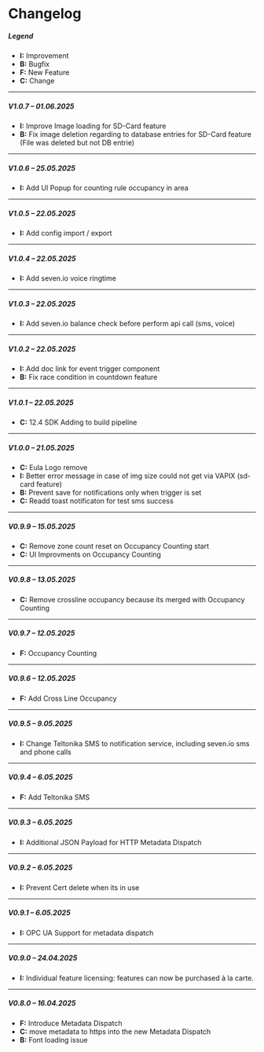 # Changelog

##### Legend  
- **I:** Improvement  
- **B:** Bugfix 
- **F:** New Feature  
- **C:** Change  

---

##### V1.0.7 – 01.06.2025
- **I:** Improve Image loading for SD-Card feature
- **B:** Fix image deletion regarding to database entries for SD-Card feature (File was deleted but not DB entrie)

---


##### V1.0.6 – 25.05.2025
- **I:** Add UI Popup for counting rule occupancy in area

---

##### V1.0.5 – 22.05.2025
- **I:** Add config import / export

---

##### V1.0.4 – 22.05.2025
- **I:** Add seven.io voice ringtime

---

##### V1.0.3 – 22.05.2025
- **I:** Add seven.io balance check before perform api call (sms, voice)

---

##### V1.0.2 – 22.05.2025
- **I:** Add doc link for event trigger component
- **B:** Fix race condition in countdown feature

---

##### V1.0.1 – 22.05.2025
- **C:** 12.4 SDK Adding to build pipeline

---

##### V1.0.0 – 21.05.2025
- **C:** Eula Logo remove
- **I:** Better error message in case of img size could not get via VAPIX (sd-card feature)
- **B:** Prevent save for notifications only when trigger is set
- **C:** Readd toast notificaton for test sms success
  
---

##### V0.9.9 – 15.05.2025
- **C:** Remove zone count reset on Occupancy Counting start
- **C:** UI Improvments on Occupancy Counting

---

##### V0.9.8 – 13.05.2025
- **C:** Remove crossline occupancy because its merged with Occupancy Counting

---

##### V0.9.7 – 12.05.2025
- **F:** Occupancy Counting

---

##### V0.9.6 – 12.05.2025
- **F:** Add Cross Line Occupancy

---

##### V0.9.5 – 9.05.2025
- **I:** Change Teltonika SMS to notification service, including seven.io sms and phone calls

---

##### V0.9.4 – 6.05.2025
- **F:** Add Teltonika SMS

---

##### V0.9.3 – 6.05.2025
- **I:** Additional JSON Payload for HTTP Metadata Dispatch

---

##### V0.9.2 – 6.05.2025
- **I:** Prevent Cert delete when its in use

---

##### V0.9.1 – 6.05.2025
- **I:** OPC UA Support for metadata dispatch

---

##### V0.9.0 – 24.04.2025
- **I:** Individual feature licensing: features can now be purchased à la carte.

---

##### V0.8.0 – 16.04.2025
- **F:** Introduce Metadata Dispatch
- **C:** move metadata to https into the new Metadata Dispatch
- **B:** Font loading issue 

